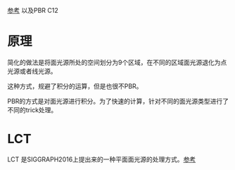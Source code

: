 [参考](https://zhuanlan.zhihu.com/p/81564617) 以及PBR C12

# 原理
简化的做法是将面光源所处的空间划分为9个区域，在不同的区域面光源退化为点光源或者线光源。

这种方式，规避了积分的运算，但是也很不PBR。

PBR的方式是对面光源进行积分。为了快速的计算，针对不同的面光源类型进行了不同的trick处理。

# LCT
LCT 是SIGGRAPH2016上提出来的一种平面面光源的处理方式。[参考](https://eheitzresearch.wordpress.com/415-2/)

